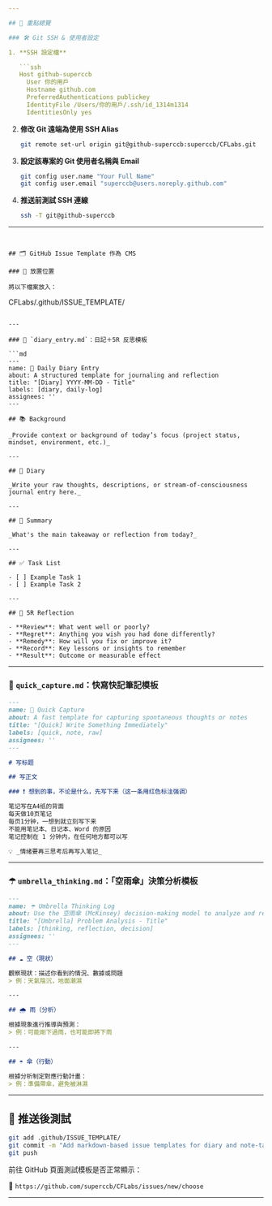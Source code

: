 ```yaml
---

## 🧩 重點總覽

### 🛠️ Git SSH & 使用者設定

1. **SSH 設定檔**

   ```ssh
   Host github-superccb
     User 你的用戶
     Hostname github.com
     PreferredAuthentications publickey
     IdentityFile /Users/你的用戶/.ssh/id_1314m1314
     IdentitiesOnly yes
   ```

2. **修改 Git 遠端為使用 SSH Alias**

   ```bash
   git remote set-url origin git@github-superccb:superccb/CFLabs.git
   ```

3. **設定該專案的 Git 使用者名稱與 Email**

   ```bash
   git config user.name "Your Full Name"
   git config user.email "superccb@users.noreply.github.com"
   ```

4. **推送前測試 SSH 連線**

   ```bash
   ssh -T git@github-superccb
   ```

---
```


## 🗂️ GitHub Issue Template 作為 CMS

### 📝 放置位置

將以下檔案放入：

```
CFLabs/.github/ISSUE_TEMPLATE/
```

---

### 📔 `diary_entry.md`：日記＋5R 反思模板

```md
---
name: 📔 Daily Diary Entry
about: A structured template for journaling and reflection
title: "[Diary] YYYY-MM-DD - Title"
labels: [diary, daily-log]
assignees: ''
---

## 📚 Background

_Provide context or background of today’s focus (project status, mindset, environment, etc.)_

---

## 📖 Diary

_Write your raw thoughts, descriptions, or stream-of-consciousness journal entry here._

---

## 📌 Summary

_What's the main takeaway or reflection from today?_

---

## ✅ Task List

- [ ] Example Task 1
- [ ] Example Task 2

---

## 🔁 5R Reflection

- **Review**: What went well or poorly?
- **Regret**: Anything you wish you had done differently?
- **Remedy**: How will you fix or improve it?
- **Record**: Key lessons or insights to remember
- **Result**: Outcome or measurable effect
```

---

### 📝 `quick_capture.md`：快寫快記筆記模板

```md
---
name: 📝 Quick Capture
about: A fast template for capturing spontaneous thoughts or notes
title: "[Quick] Write Something Immediately"
labels: [quick, note, raw]
assignees: ''
---

# 写标题

## 写正文

### ❗ 想到的事，不论是什么，先写下来（这一条用红色标注强调）

笔记写在A4纸的背面  
每天做10页笔记  
每页1分钟，一想到就立刻写下来  
不能用笔记本、日记本、Word 的原因  
笔记控制在 1 分钟内，在任何地方都可以写  

💡 _情绪要再三思考后再写入笔记_
```

---

### ☂ `umbrella_thinking.md`：「空雨傘」決策分析模板

```md
---
name: ☂️ Umbrella Thinking Log
about: Use the 空雨傘 (McKinsey) decision-making model to analyze and resolve issues
title: "[Umbrella] Problem Analysis - Title"
labels: [thinking, reflection, decision]
assignees: ''
---

## ☁ 空（現狀）

觀察現狀：描述你看到的情況、數據或問題  
> 例：天氣陰沉，地面潮濕

---

## 🌧 雨（分析）

根據現象進行推導與預測：  
> 例：可能剛下過雨，也可能即將下雨

---

## ☂ 傘（行動）

根據分析制定對應行動計畫：  
> 例：準備帶傘，避免被淋濕
```

---

## 🚀 推送後測試

```bash
git add .github/ISSUE_TEMPLATE/
git commit -m "Add markdown-based issue templates for diary and note-taking"
git push
```

前往 GitHub 頁面測試模板是否正常顯示：

🔗 `https://github.com/superccb/CFLabs/issues/new/choose`

---



